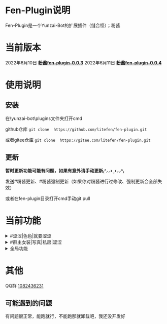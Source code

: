# Fen-Plugin说明
Fen-Plugin是一个Yunzai-Bot的扩展插件（缝合怪）；粉酱
# 当前版本
2022年6月10日 [**粉酱fen-plugin-0.0.3**](https://github.com/litefen/fen-plugin)
2022年6月11日 [**粉酱fen-plugin-0.0.4**](https://github.com/litefen/fen-plugin)
# 使用说明
## 安装
在\yunzai-bot\plugins文件夹打开cmd

github仓库
`git clone  https://github.com/litefen/fen-plugin.git`

或者gitee仓库
`git clone  https://gitee.com/litefen/fen-plugin.git`

## 更新
 **暂时更新功能可能有问题，如果有意外请手动更新₍ᐢ⸝⸝› ̫ ‹⸝⸝ᐢ₎**
 
 发送#粉酱更新、#粉酱强制更新（如果你对粉酱进行过修改、强制更新会全部失效）

或者在fen-plugin目录打开cmd手动git pull
# 当前功能

<details>
<summary>#涩涩|色色|就要涩涩</summary>

不可以涩涩，涩涩就挨打
 
<img src="data/readme/涩涩.png" alt="#涩涩">
 
#偏要|就要|偏要|给我涩涩
都说了不可以，涩涩就禁言五分钟（需要bot是管理员）
 
<img src="data/readme/就要涩涩.png" alt="#涩涩">
</details>

<details>
<summary>#群主女装|写真|私房|涩涩</summary>
 
禁言五分钟（需要是管理员）

（可以添加自己的名字，打开apps\群主写真.js修改正则为自己的名字即可）
 
<img src="data/readme/群主女装.png" alt="#群主女装">
</details>

<details>
<summary>全局功能</summary>
代替yunzai的全局表情包、语音功能；增加视频功能；发送文件名触发

*音频、语音文件/resources/global/voice/*
 
<img src="data/readme/哒哒哒.png" alt="全局">

*表情、图片目录/resources/global/img/*
 
<img src="data/readme/吃啥呢.png" alt="全局">

*视频文件/resources/global/video/*
 
<img src="data/readme/啊对对对.png" alt="全局">

</details>

# 其他
QQ群 [1082436231](https://jq.qq.com/?_wv=1027&k=VKPVXSfU)
## 可能遇到的问题

有问题很正常，能跑就行，不能跑那就卸载吧，我还没开发好
